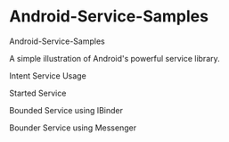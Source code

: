 # Android-Service-Samples
Android-Service-Samples

A simple illustration of Android's powerful service library.

Intent Service Usage

Started Service

Bounded Service using IBinder

Bounder Service using Messenger

